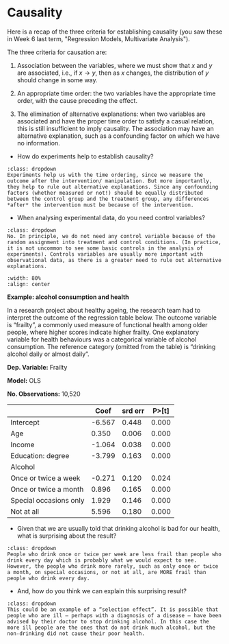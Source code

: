 # Causality

Here is a recap of the three criteria for establishing causality (you saw these in Week 6 last term, "Regression Models, Multivariate Analysis").

The three criteria for causation are:

1.	Association between the variables, where we must show that $x$ and $y$ are associated, i.e., if $x \rightarrow y$, then as $x$ changes, the distribution of $y$ should change in some way.

2.	An appropriate time order: the two variables have the appropriate time order, with the cause preceding the effect. 

3. The elimination of alternative explanations: when two variables are associated and have the proper time order to satisfy a casual relation, this is still insufficient to imply causality. The association may have an alternative explanation, such as a confounding factor on which we have no information.


* How do experiments help to establish causality?

```{admonition} Click to reveal answer
:class: dropdown
Experiments help us with the time ordering, since we measure the outcome after the intervention/ manipulation. But more importantly, they help to rule out alternative explanations. Since any confounding factors (whether measured or not!) should be equally distributed between the control group and the treatment group, any differences *after* the intervention must be because of the intervention. 
```


* When analysing experimental data, do you need control variables?

```{admonition} Click to reveal answer
:class: dropdown
No. In principle, we do not need any control variable because of the random assignment into treatment and control conditions. (In practice, it is not uncommon to see some basic controls in the analysis of experiments). Controls variables are usually more important with observational data, as there is a greater need to rule out alternative explanations.
```

```{image} https://raw.githubusercontent.com/jillxoreilly/StatsCourseBook/main/images/regression6_health.png
:width: 80%
:align: center
```

**Example: alcohol consumption and health**

In a research project about healthy ageing, the research team had to interpret the outcome of the regression table below. The outcome variable is “frailty”, a commonly used measure of functional health among older people, where higher scores indicate higher frailty. One explanatory variable for health behaviours was a categorical variable of alcohol consumption. The reference category (omitted from the table) is “drinking alcohol daily or almost daily”.

**Dep. Variable:**	Frailty

**Model:**	OLS

**No. Observations:**	         10,520 


|	| **Coef**	| **srd err**	| **P>[t]**	|
|---	|---	|---	|---	|
|Intercept	|-6.567	|0.448	|0.000	|
|Age	| 0.350| 0.006	|0.000	|
|Income	|-1.064	|0.038	|0.000	|
|Education: degree	|-3.799	|0.163	|0.000	|
|Alcohol |  ||  ||  ||	|
|Once or twice a week| -0.271	|0.120	|0.024	|
|Once or twice a month| 0.896	|0.165	|0.000	|
|Special occasions only	|1.929	|0.146	|0.000	|
|Not at all| 5.596	|0.180	|0.000	|

* Given that we are usually told that drinking alcohol is bad for our health, what is surprising about the result?

```{admonition} Click to reveal answer
:class: dropdown
People who drink once or twice per week are less frail than people who drink every day which is probably what we would expect to see. However, the people who drink more rarely, such as only once or twice a month, on special occasions, or not at all, are MORE frail than people who drink every day. 
```

* And, how do you think we can explain this surprising result?

```{admonition} Click to reveal answer
:class: dropdown
This could be an example of a “selection effect”. It is possible that people who are ill – perhaps with a diagnosis of a disease – have been advised by their doctor to stop drinking alcohol. In this case the more ill people are the ones that do not drink much alcohol, but the non-drinking did not cause their poor health.

```


